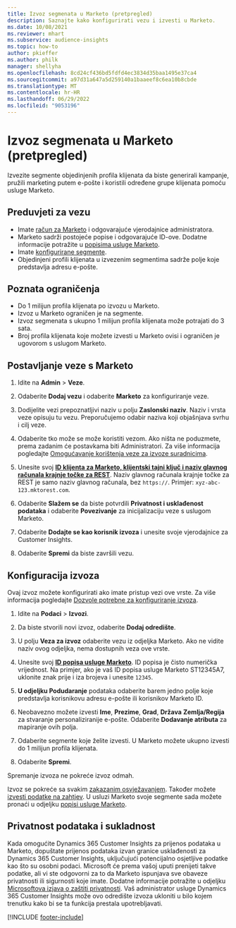 ```yaml
---
title: Izvoz segmenata u Marketo (pretpregled)
description: Saznajte kako konfigurirati vezu i izvesti u Marketo.
ms.date: 10/08/2021
ms.reviewer: mhart
ms.subservice: audience-insights
ms.topic: how-to
author: pkieffer
ms.author: philk
manager: shellyha
ms.openlocfilehash: 8cd24cf436bd5fdfd4ec3834d35baa1495e37ca4
ms.sourcegitcommit: a97d31a647a5d259140a1baaeef8c6ea10b8cbde
ms.translationtype: MT
ms.contentlocale: hr-HR
ms.lasthandoff: 06/29/2022
ms.locfileid: "9053196"
---
```

# <a name="export-segments-to-marketo-preview"></a>Izvoz segmenata u Marketo (pretpregled)

Izvezite segmente objedinjenih profila klijenata da biste generirali kampanje, pružili marketing putem e-pošte i koristili određene grupe klijenata pomoću usluge Marketo.

## <a name="prerequisites-for-connection"></a>Preduvjeti za vezu

-   Imate [račun za Marketo](https://login.marketo.com/) i odgovarajuće vjerodajnice administratora.
-   Marketo sadrži postojeće popise i odgovarajuće ID-ove. Dodatne informacije potražite u [popisima usluge Marketo](https://docs.marketo.com/display/public/DOCS/Understanding+Static+Lists).
-   Imate [konfigurirane segmente](segments.md).
-   Objedinjeni profili klijenata u izvezenim segmentima sadrže polje koje predstavlja adresu e-pošte.

## <a name="known-limitations"></a>Poznata ograničenja

- Do 1 milijun profila klijenata po izvozu u Marketo.
- Izvoz u Marketo ograničen je na segmente.
- Izvoz segmenata s ukupno 1 milijun profila klijenata može potrajati do 3 sata. 
- Broj profila klijenata koje možete izvesti u Marketo ovisi i ograničen je ugovorom s uslugom Marketo.

## <a name="set-up-connection-to-marketo"></a>Postavljanje veze s Marketo

1. Idite na **Admin** > **Veze**.

1. Odaberite **Dodaj vezu** i odaberite **Marketo** za konfiguriranje veze.

1. Dodijelite vezi prepoznatljivi naziv u polju **Zaslonski naziv**. Naziv i vrsta veze opisuju tu vezu. Preporučujemo odabir naziva koji objašnjava svrhu i cilj veze.

1. Odaberite tko može se može koristiti vezom. Ako ništa ne poduzmete, prema zadanim će postavkama biti Administratori. Za više informacija pogledajte [Omogućavanje korištenja veze za izvoze suradnicima](connections.md#allow-contributors-to-use-a-connection-for-exports).

1. Unesite svoj **[ID klijenta za Marketo, klijentski tajni ključ i naziv glavnog računala krajnje točke za REST](https://developers.marketo.com/rest-api/authentication/)**. Naziv glavnog računala krajnje točke za REST je samo naziv glavnog računala, bez `https://`. Primjer: `xyz-abc-123.mktorest.com`. 

1. Odaberite **Slažem se** da biste potvrdili **Privatnost i usklađenost podataka** i odaberite **Povezivanje** za inicijalizaciju veze s uslugom Marketo.

1. Odaberite **Dodajte se kao korisnik izvoza** i unesite svoje vjerodajnice za Customer Insights.

1. Odaberite **Spremi** da biste završili vezu.

## <a name="configure-an-export"></a>Konfiguracija izvoza

Ovaj izvoz možete konfigurirati ako imate pristup vezi ove vrste. Za više informacija pogledajte [Dozvole potrebne za konfiguriranje izvoza](export-destinations.md#set-up-a-new-export).

1. Idite na **Podaci** > **Izvozi**.

1. Da biste stvorili novi izvoz, odaberite **Dodaj odredište**.

1. U polju **Veza za izvoz** odaberite vezu iz odjeljka Marketo. Ako ne vidite naziv ovog odjeljka, nema dostupnih veza ove vrste.

1. Unesite svoj **[ID popisa usluge Marketo](https://docs.marketo.com/display/public/DOCS/Understanding+Static+Lists)**. ID popisa je čisto numerička vrijednost. Na primjer, ako je vaš ID popisa usluge Marketo ST12345A7, uklonite znak prije i iza brojeva i unesite `12345`. 

1. **U odjeljku Podudaranje** podataka odaberite barem jedno polje koje predstavlja korisnikovu adresu e-pošte ili korisnikov Marketo ID. 

1. Neobavezno možete izvesti **Ime**, **Prezime**, **Grad**, **Država** **Zemlja/Regija**  za stvaranje personaliziranije e-pošte. Odaberite **Dodavanje atributa** za mapiranje ovih polja.

1. Odaberite segmente koje želite izvesti. U Marketo možete ukupno izvesti do 1 milijun profila klijenata.

1. Odaberite **Spremi**.

Spremanje izvoza ne pokreće izvoz odmah.

Izvoz se pokreće sa svakim [zakazanim osvježavanjem](system.md#schedule-tab). Također možete [izvesti podatke na zahtjev](export-destinations.md#run-exports-on-demand). U usluzi Marketo svoje segmente sada možete pronaći u odjeljku [popisi usluge Marketo](https://docs.marketo.com/display/public/DOCS/Understanding+Static+Lists).


## <a name="data-privacy-and-compliance"></a>Privatnost podataka i sukladnost

Kada omogućite Dynamics 365 Customer Insights za prijenos podataka u Marketo, dopuštate prijenos podataka izvan granice usklađenosti za Dynamics 365 Customer Insights, uključujući potencijalno osjetljive podatke kao što su osobni podaci. Microsoft će prema vašoj uputi prenijeti takve podatke, ali vi ste odgovorni za to da Marketo ispunjava sve obaveze privatnosti ili sigurnosti koje imate. Dodatne informacije potražite u odjeljku [Microsoftova izjava o zaštiti privatnosti](https://go.microsoft.com/fwlink/?linkid=396732).
Vaš administrator usluge Dynamics 365 Customer Insights može ovo odredište izvoza ukloniti u bilo kojem trenutku kako bi se ta funkcija prestala upotrebljavati.


[!INCLUDE [footer-include](includes/footer-banner.md)]
